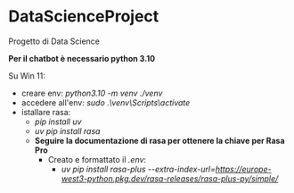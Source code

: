 # DataScienceProject
Progetto di Data Science

**Per il chatbot è necessario python 3.10**

Su Win 11:
- creare env: *python3.10 -m venv ./venv*
- accedere all'env: *sudo .\venv\Scripts\activate*
- istallare rasa: 
  - *pip install uv* 
  - *uv pip install rasa* 
  - **Seguire la documentazione di rasa per ottenere la chiave per Rasa Pro**
    - Creato e formattato il *.env*:
      - *uv pip install rasa-plus --extra-index-url=https://europe-west3-python.pkg.dev/rasa-releases/rasa-plus-py/simple/*
  
